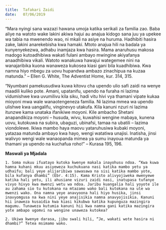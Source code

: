```yaml
---
title:  Tafakari Zaidi
date:   07/06/2019
---
```


“Mara nyingi sana wazazi hawana umoja katika serikali za familia zao. Baba aliye na watoto wake lakini akiwa hajui au anajua kidogo sana juu ya upekee wa tabia na mwenendo wao, ni mkali na asiye na huruma. Hadhibiti hasira zake, lakini anarekebisha kwa hamaki. Mtoto anajua hili na badala ya kunyenyekezwa, adhabu inamjaza kwa hasira. Mama anaruhusu makosa madogo kutoadhibiwa wakati fulani ambayo mwingine akiyafanya anaadhibiwa vikali. Watoto wanakuwa hawajui wategemee nini na wanajaribika kuona wanaweza kukosea kiasi gani bila kuadhibiwa. Kwa namna hiyo mbegu za uovu hupandwa ambazo zinachipua na kuzaa matunda.” – Ellen G. White, The Adventist Home, kur. 314, 315. 

“Nyumbani pamekusudiwa kuwa kitovu cha upendo ulio safi zaidi na wenye maadili kuliko pote. Amani, upatanifu, upendo na furaha ni lazima vidumishwe kwa uvumilivu kila siku, hadi vitu hivi vya thamani vipate kukaa mioyoni mwa wale wanaotengeneza familia. Ni lazima mmea wa upendo ulishwe kwa uangalifu, vinginevyo utakufa. Kila kanuni nzuri ni lazima itunzwe kama unataka ifanikiwe moyoni. Kile ambacho Shetani anapandikiza moyoni – husuda, wivu, kuwahisi wengine mabaya, kunena uovu, kutokuwa na subira, ubaguzi, ubinafsi, tamaa na ubatili – lazima viondolewe. Ikiwa mambo haya maovu yataruhusiwa kubaki moyoni, yatazaa matunda ambayo kwa hayo, wengi watatiwa unajisi. Inatisha, jinsi walivyo wengi wale wanaopanda mimea ya sumu inayoua matunda ya thamani ya upendo na kuchafua roho!” – Kurasa 195, 196. 

**Maswali ya Mjadala**
                                                                                                                                                                                                                                                                                   
`1.	Soma nukuu ifuatayo kutoka kwenye makala inayohusu ndoa. “Kwa kuwa hamna kuhani mkuu asiyeweza kuchukuana nasi katika mambo yetu ya udhaifu; bali yeye alijaribiwa sawasawa na sisi katika mambo yote, bila kufanya dhambi” (Ebr. 4:15). Kama Kristo alivyojiweka mwenyewe katika hali yetu, ili ahusiane vizuri zaidi nasi, inatupasa tufanye vivyo hivyo kwa mwenzi wetu wa ndoa. Jaribu kuangalia hali yoyote ile au zahama sio tu kutokana na mtazamo wako bali kutokana na ule wa mwenzi wako. Ona namna yeye anavyoona hali hiyo husika, jinsi inavyomgusa na kwa nini yeye anajisikia namna anavyojisikia. Kanuni hii inaweza kusaidia kwa kiasi kikubwa katika kupunguza mazingira magumu. Tunaweza kutumia kanuni hii kwa namna gani katika mazingira yote ambapo ugomvi na wengine unaweza kutokea?`

`2.	Ukiwa kwenye darasa, jibu swali hili, “Je, wakati wote hasira ni dhambi?” Tetea msimamo wako.`